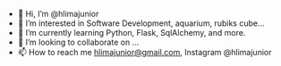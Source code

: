 - 👋 Hi, I’m @hlimajunior
- 👀 I’m interested in Software Development, aquarium, rubiks cube...
- 🌱 I’m currently learning Python, Flask, SqlAlchemy, and more.
- 💞️ I’m looking to collaborate on ...
- 📫 How to reach me hlimajunior@gmail.com, Instagram @hlimajunior

<!---
hlimajunior/hlimajunior is a ✨ special ✨ repository because its `README.md` (this file) appears on your GitHub profile.
You can click the Preview link to take a look at your changes.
--->
